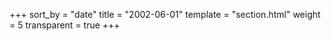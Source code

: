 +++
sort_by = "date"
title = "2002-06-01"
template = "section.html"
weight = 5
transparent = true
+++